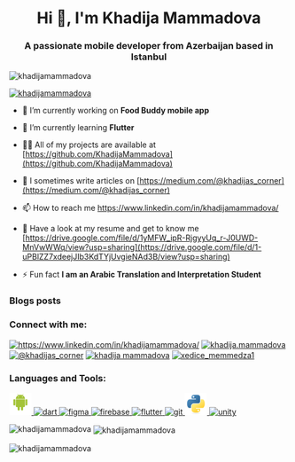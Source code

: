 <h1 align="center">Hi 👋, I'm Khadija Mammadova</h1>
<h3 align="center">A passionate mobile developer from Azerbaijan based in Istanbul</h3>

<p align="left"> <img src="https://komarev.com/ghpvc/?username=khadijamammadova&label=Profile%20views&color=0e75b6&style=flat" alt="khadijamammadova" /> </p>

<p align="left"> <a href="https://github.com/ryo-ma/github-profile-trophy"><img src="https://github-profile-trophy.vercel.app/?username=khadijamammadova" alt="khadijamammadova" /></a> </p>

- 🔭 I’m currently working on **Food Buddy mobile app**

- 🌱 I’m currently learning **Flutter**

- 👨‍💻 All of my projects are available at [https://github.com/KhadijaMammadova](https://github.com/KhadijaMammadova)

- 📝 I sometimes write articles on [https://medium.com/@khadijas_corner](https://medium.com/@khadijas_corner)

- 📫 How to reach me https://www.linkedin.com/in/khadijamammadova/

- 📝 Have a look at my resume and get to know me [https://drive.google.com/file/d/1yMFW_ipR-RjgyyUq_r-J0UWD-MnVwWWq/view?usp=sharing](https://drive.google.com/file/d/1-uPBlZZ7xdeejJIb3KdTYjUvgieNAd3B/view?usp=sharing)

- ⚡ Fun fact **I am an Arabic Translation and Interpretation Student**

### Blogs posts
<!-- BLOG-POST-LIST:START -->
<!-- BLOG-POST-LIST:END -->

<h3 align="left">Connect with me:</h3>
<p align="left">
<a href="https://linkedin.com/in/https://www.linkedin.com/in/khadijamammadova/" target="blank"><img align="center" src="https://raw.githubusercontent.com/rahuldkjain/github-profile-readme-generator/master/src/images/icons/Social/linked-in-alt.svg" alt="https://www.linkedin.com/in/khadijamammadova/" height="30" width="40" /></a>
<a href="https://instagram.com/khadija.mammadova" target="blank"><img align="center" src="https://raw.githubusercontent.com/rahuldkjain/github-profile-readme-generator/master/src/images/icons/Social/instagram.svg" alt="khadija.mammadova" height="30" width="40" /></a>
<a href="https://medium.com/@khadijas_corner" target="blank"><img align="center" src="https://raw.githubusercontent.com/rahuldkjain/github-profile-readme-generator/master/src/images/icons/Social/medium.svg" alt="@khadijas_corner" height="30" width="40" /></a>
<a href="https://www.youtube.com/c/khadija mammadova" target="blank"><img align="center" src="https://raw.githubusercontent.com/rahuldkjain/github-profile-readme-generator/master/src/images/icons/Social/youtube.svg" alt="khadija mammadova" height="30" width="40" /></a>
<a href="https://www.hackerrank.com/xedice_memmedza1" target="blank"><img align="center" src="https://raw.githubusercontent.com/rahuldkjain/github-profile-readme-generator/master/src/images/icons/Social/hackerrank.svg" alt="xedice_memmedza1" height="30" width="40" /></a>
</p>

<h3 align="left">Languages and Tools:</h3>
<p align="left"> <a href="https://developer.android.com" target="_blank" rel="noreferrer"> <img src="https://raw.githubusercontent.com/devicons/devicon/master/icons/android/android-original-wordmark.svg" alt="android" width="40" height="40"/> </a> <a href="https://dart.dev" target="_blank" rel="noreferrer"> <img src="https://www.vectorlogo.zone/logos/dartlang/dartlang-icon.svg" alt="dart" width="40" height="40"/> </a> <a href="https://www.figma.com/" target="_blank" rel="noreferrer"> <img src="https://www.vectorlogo.zone/logos/figma/figma-icon.svg" alt="figma" width="40" height="40"/> </a> <a href="https://firebase.google.com/" target="_blank" rel="noreferrer"> <img src="https://www.vectorlogo.zone/logos/firebase/firebase-icon.svg" alt="firebase" width="40" height="40"/> </a> <a href="https://flutter.dev" target="_blank" rel="noreferrer"> <img src="https://www.vectorlogo.zone/logos/flutterio/flutterio-icon.svg" alt="flutter" width="40" height="40"/> </a> <a href="https://git-scm.com/" target="_blank" rel="noreferrer"> <img src="https://www.vectorlogo.zone/logos/git-scm/git-scm-icon.svg" alt="git" width="40" height="40"/> </a> <a href="https://www.python.org" target="_blank" rel="noreferrer"> <img src="https://raw.githubusercontent.com/devicons/devicon/master/icons/python/python-original.svg" alt="python" width="40" height="40"/> </a> <a href="https://unity.com/" target="_blank" rel="noreferrer"> <img src="https://www.vectorlogo.zone/logos/unity3d/unity3d-icon.svg" alt="unity" width="40" height="40"/> </a> </p>

<p><img align="left" src="https://github-readme-stats.vercel.app/api/top-langs?username=khadijamammadova&show_icons=true&locale=en&layout=compact" alt="khadijamammadova" /></p>

<p>&nbsp;<img align="center" src="https://github-readme-stats.vercel.app/api?username=khadijamammadova&show_icons=true&locale=en" alt="khadijamammadova" /></p>

<p><img align="center" src="https://github-readme-streak-stats.herokuapp.com/?user=khadijamammadova&" alt="khadijamammadova" /></p>
